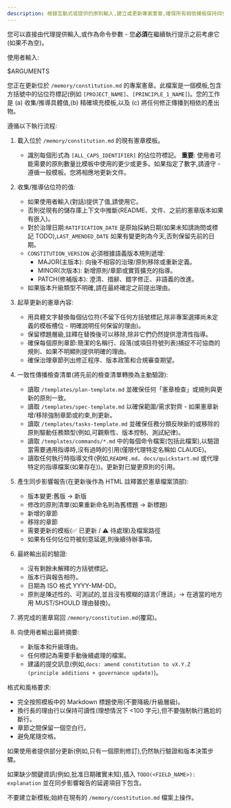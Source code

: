 ```yaml
---
description: 根據互動式或提供的原則輸入,建立或更新專案憲章,確保所有相依模板保持同步。
---
```


您可以直接由代理提供輸入,或作為命令參數 - 您**必須**在繼續執行提示之前考慮它(如果不為空)。

使用者輸入:

$ARGUMENTS

您正在更新位於 `/memory/constitution.md` 的專案憲章。此檔案是一個模板,包含方括號中的佔位符標記(例如 `[PROJECT_NAME]`、`[PRINCIPLE_1_NAME]`)。您的工作是 (a) 收集/推導具體值,(b) 精確填充模板,以及 (c) 將任何修正傳播到相依的產出物。

遵循以下執行流程:

1. 載入位於 `/memory/constitution.md` 的現有憲章模板。
   - 識別每個形式為 `[ALL_CAPS_IDENTIFIER]` 的佔位符標記。
   **重要**: 使用者可能需要的原則數量比模板中使用的更少或更多。如果指定了數字,請遵守 - 遵循一般模板。您將相應地更新文件。

2. 收集/推導佔位符的值:
   - 如果使用者輸入(對話)提供了值,請使用它。
   - 否則從現有的儲存庫上下文中推斷(README、文件、之前的憲章版本如果有嵌入)。
   - 對於治理日期:`RATIFICATION_DATE` 是原始採納日期(如果未知請詢問或標記 TODO),`LAST_AMENDED_DATE` 如果有變更則為今天,否則保留先前的日期。
   - `CONSTITUTION_VERSION` 必須根據語義版本規則遞增:
     * MAJOR(主版本): 向後不相容的治理/原則移除或重新定義。
     * MINOR(次版本): 新增原則/章節或實質擴充的指導。
     * PATCH(修補版本): 澄清、措辭、錯字修正、非語義的改進。
   - 如果版本升級類型不明確,請在最終確定之前提出理由。

3. 起草更新的憲章內容:
   - 用具體文字替換每個佔位符(不留下任何方括號標記,除非專案選擇尚未定義的模板槽位 - 明確說明任何保留的理由)。
   - 保留標題層級,註釋在替換後可以移除,除非它們仍然提供澄清性指導。
   - 確保每個原則章節:簡潔的名稱行、段落(或項目符號列表)捕捉不可協商的規則、如果不明顯則提供明確的理由。
   - 確保治理章節列出修正程序、版本政策和合規審查期望。

4. 一致性傳播檢查清單(將先前的檢查清單轉換為主動驗證):
   - 讀取 `/templates/plan-template.md` 並確保任何「憲章檢查」或規則與更新的原則一致。
   - 讀取 `/templates/spec-template.md` 以確保範圍/需求對齊 - 如果憲章新增/移除強制章節或約束,則更新。
   - 讀取 `/templates/tasks-template.md` 並確保任務分類反映新的或移除的原則驅動任務類型(例如,可觀察性、版本控制、測試紀律)。
   - 讀取 `/templates/commands/*.md` 中的每個命令檔案(包括此檔案),以驗證當需要通用指導時,沒有過時的引用(僅限代理特定名稱如 CLAUDE)。
   - 讀取任何執行時指導文件(例如,`README.md`、`docs/quickstart.md` 或代理特定的指導檔案(如果存在))。更新對已變更原則的引用。

5. 產生同步影響報告(在更新後作為 HTML 註釋置於憲章檔案頂部):
   - 版本變更:舊版 → 新版
   - 修改的原則清單(如果重新命名則為舊標題 → 新標題)
   - 新增的章節
   - 移除的章節
   - 需要更新的模板(✅ 已更新 / ⚠ 待處理)及檔案路徑
   - 如果有任何佔位符被刻意延遲,則後續待辦事項。

6. 最終輸出前的驗證:
   - 沒有剩餘未解釋的方括號標記。
   - 版本行與報告相符。
   - 日期為 ISO 格式 YYYY-MM-DD。
   - 原則是陳述性的、可測試的,並且沒有模糊的語言(「應該」→ 在適當的地方用 MUST/SHOULD 理由替換)。

7. 將完成的憲章寫回 `/memory/constitution.md`(覆寫)。

8. 向使用者輸出最終摘要:
   - 新版本和升級理由。
   - 任何標記為需要手動後續處理的檔案。
   - 建議的提交訊息(例如,`docs: amend constitution to vX.Y.Z (principle additions + governance update)`)。

格式和風格要求:
- 完全按照模板中的 Markdown 標題使用(不要降級/升級層級)。
- 換行長的理由行以保持可讀性(理想情況下 <100 字元),但不要強制執行尷尬的斷行。
- 章節之間保留一個空白行。
- 避免尾隨空格。

如果使用者提供部分更新(例如,只有一個原則修訂),仍然執行驗證和版本決策步驟。

如果缺少關鍵資訊(例如,批准日期確實未知),插入 `TODO(<FIELD_NAME>): explanation` 並在同步影響報告的延遲項目下包含。

不要建立新模板;始終在現有的 `/memory/constitution.md` 檔案上操作。
